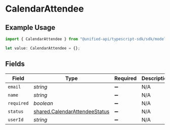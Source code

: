 # CalendarAttendee

## Example Usage

```typescript
import { CalendarAttendee } from "@unified-api/typescript-sdk/sdk/models/shared";

let value: CalendarAttendee = {};
```

## Fields

| Field                                                                                 | Type                                                                                  | Required                                                                              | Description                                                                           |
| ------------------------------------------------------------------------------------- | ------------------------------------------------------------------------------------- | ------------------------------------------------------------------------------------- | ------------------------------------------------------------------------------------- |
| `email`                                                                               | *string*                                                                              | :heavy_minus_sign:                                                                    | N/A                                                                                   |
| `name`                                                                                | *string*                                                                              | :heavy_minus_sign:                                                                    | N/A                                                                                   |
| `required`                                                                            | *boolean*                                                                             | :heavy_minus_sign:                                                                    | N/A                                                                                   |
| `status`                                                                              | [shared.CalendarAttendeeStatus](../../../sdk/models/shared/calendarattendeestatus.md) | :heavy_minus_sign:                                                                    | N/A                                                                                   |
| `userId`                                                                              | *string*                                                                              | :heavy_minus_sign:                                                                    | N/A                                                                                   |